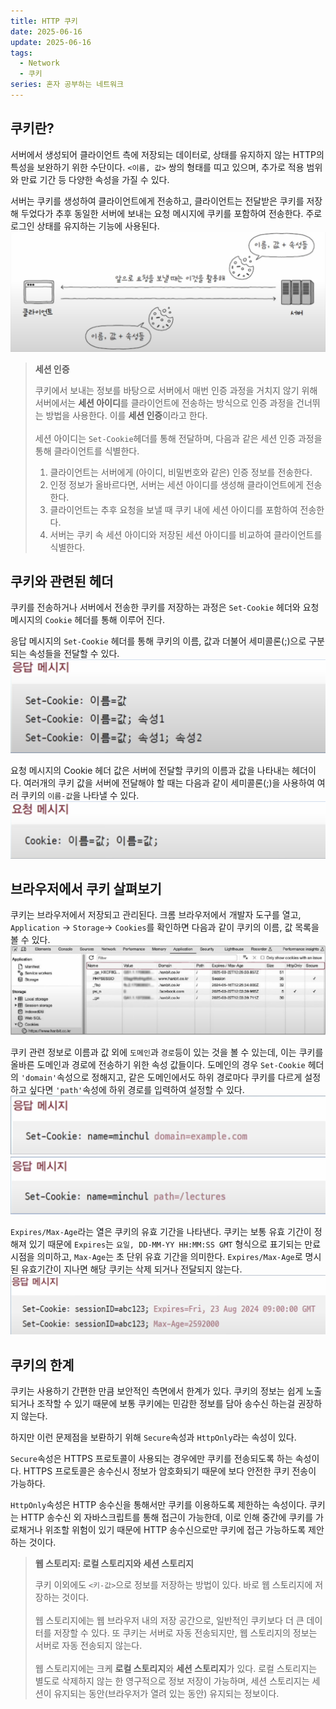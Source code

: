 ```yaml
---
title: HTTP 쿠키
date: 2025-06-16
update: 2025-06-16
tags:
  - Network
  - 쿠키
series: 혼자 공부하는 네트워크
---
```

## 쿠키란?
서버에서 생성되어 클라이언트 측에 저장되는 데이터로, 상태를 유지하지 않는 HTTP의 특성을 보완하기 위한 수단이다. `<이름, 값>` 쌍의 형태를 띠고 있으며, 추가로 적용 범위와 만료 기간 등 다양한 속성을 가질 수 있다.

서버는 쿠키를 생성하여 클라이언트에게 전송하고, 클라이언트는 전달받은 쿠키를 저장해 두었다가 추후 동일한 서버에 보내는 요청 메시지에 쿠키를 포함하여 전송한다. 주로 로그인 상태를 유지하는 기능에 사용된다.
![](C_1.png)

> **세션 인증**
> 
> 쿠키에서 보내는 정보를 바탕으로 서버에서 매번 인증 과정을 거치지 않기 위해 서버에서는 **세션 아이디**를 클라이언트에 전송하는 방식으로 인증 과정을 건너뛰는 방법을 사용한다. 이를 **세션 인증**이라고 한다.
> </br>
> </br>
> 세션 아이디는 `Set-Cookie`헤더를 통해 전달하며, 다음과 같은 세션 인증 과정을 통해 클라이언트를 식별한다.
> 1. 클라이언트는 서버에게 (아이디, 비밀번호와 같은) 인증 정보를 전송한다.
> 2. 인정 정보가 올바르다면, 서버는 세션 아이디를 생성해 클라이언트에게 전송한다.
> 3. 클라이언트는 추후 요청을 보낼 때 쿠키 내에 세션 아이디를 포함하여 전송한다.
> 4. 서버는 쿠키 속 세션 아이디와 저장된 세션 아이디를 비교하여 클라이언트를 식별한다.

## 쿠키와 관련된 헤더
쿠키를 전송하거나 서버에서 전송한 쿠키를 저장하는 과정은 `Set-Cookie` 헤더와 요청 메시지의 `Cookie` 헤더를 통해 이루어 진다.

응답 메시지의 `Set-Cookie` 헤더를 통해 쿠키의 이름, 값과 더불어 세미콜론(;)으로 구분되는 속성들을 전달할 수 있다.
![Set-Cookie 응답 메시지](C_2.png)

요청 메시지의 Cookie 헤더 값은 서버에 전달할 쿠키의 이름과 값을 나타내는 헤더이다. 여러개의 쿠키 값을 서버에 전달해야 할 때는 다음과 같이 세미콜론(;)을 사용하여 여러 쿠키의 `이름-값`을 나타낼 수 있다.
![Cookie 응답 메시지](C_3.png)
## 브라우저에서 쿠키 살펴보기
쿠키는 브라우저에서 저장되고 관리된다. 크롬 브라우저에서 개발자 도구를 열고, `Application` -> `Storage`-> `Cookies`를 확인하면 다음과 같이 쿠키의 이름, 값 목록을 볼 수 있다.
![브라우저에서 본 쿠키](C_5.png)

쿠키 관련 정보로 이름과 값 외에 `도메인`과 `경로`등이 있는 것을 볼 수 있는데, 이는 쿠키를 올바른 도메인과 경로에 전송하기 위한 속성 값들이다. 도메인의 경우 `Set-Cookie` 헤더의 `'domain'`속성으로 정해지고, 같은 도메인에서도 하위 경로마다 쿠키를 다르게 설정하고 싶다면 `'path'`속성에 하위 경로를 입력하여 설정할 수 있다.
![domain 응답 메시지](C_6.png)
![path 응답 메시지](C_7.png)

`Expires/Max-Age`라는 열은 쿠키의 유효 기간을 나타낸다. 쿠키는 보통 유효 기간이 정해져 있기 때문에 `Expires`는 `요일, DD-MM-YY HH:MM:SS GMT` 형식으로 표기되는 만료 시점을 의미하고, `Max-Age`는 초 단위 유효 기간을 의미한다. `Expires/Max-Age`로 명시된 유효기간이 지나면 해당 쿠키는 삭제 되거나 전달되지 않는다.
![Expires/Max-Age 응답 메시지](C_8.png)
## 쿠키의 한계
쿠키는 사용하기 간편한 만큼 보안적인 측면에서 한계가 있다. 쿠키의 정보는 쉽게 노출 되거나 조작할 수 있기 때문에 보통 쿠키에는 민감한 정보를 담아 송수신 하는걸 권장하지 않는다.

하지만 이런 문제점을 보롼하기 위해 `Secure`속성과 `HttpOnly`라는 속성이 있다.

`Secure`속성은 HTTPS 프로토콜이 사용되는 경우에만 쿠키를 전송되도록 하는 속성이다. HTTPS 프로토콜은 송수신시 정보가 암호화되기 때문에 보다 안전한 쿠키 전송이 가능하다.

`HttpOnly`속성은 HTTP 송수신을 통해서만 쿠키를 이용하도록 제한하는 속성이다. 쿠키는 HTTP 송수신 외 자바스크립트를 통해 접근이 가능한데, 이로 인해 중간에 쿠키를 가로채거나 위조할 위험이 있기 때문에 HTTP 송수신으로만 쿠키에 접근 가능하도록 제안하는 것이다.


> **웹 스토리지: 로컬 스토리지와 세션 스토리지**
> 
> 쿠키 이외에도 `<키-값>`으로 정보를 저장하는 방법이 있다. 바로 웹 스토리지에 저장하는 것이다. 
> </br>
> </br>
> 웹 스토리지에는 웹 브라우저 내의 저장 공간으로, 일반적인 쿠키보다 더 큰 데이터를 저장할 수 있다. 또 쿠키는 서버로 자동 전송되지만, 웹 스토리지의 정보는 서버로 자동 전송되지 않는다.
> </br>
> </br>
> 웹 스토리지에는 크케 **로컬 스토리지**와 **세션 스토리지**가 있다. 로컬 스토리지는 별도로 삭제하지 않는 한 영구적으로 정보 저장이 가능하며, 세션 스토리지는 세션이 유지되는 동안(브라우저가 열려 있는 동안) 유지되는 정보이다.






